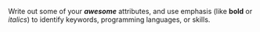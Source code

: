 Write out some of your _**awesome**_ attributes, and use emphasis (like **bold** or *italics*) to identify keywords, programming languages, or skills. 
